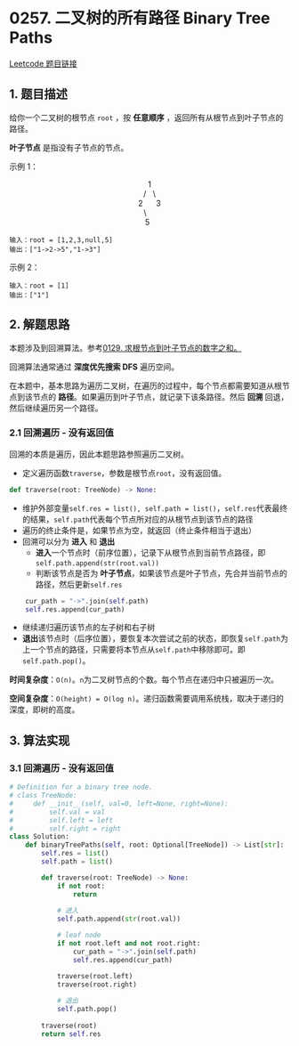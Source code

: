# 0257. 二叉树的所有路径 Binary Tree Paths
[Leetcode 题目链接](https://leetcode.com/problems/binary-tree-paths/)

## 1. 题目描述

给你一个二叉树的根节点 `root` ，按 **任意顺序** ，返回所有从根节点到叶子节点的路径。

**叶子节点** 是指没有子节点的节点。

示例 1：
<center> 1 </center>
<center>/&nbsp;&nbsp;&nbsp;\</center>
<center>2&nbsp;&nbsp;&nbsp;&nbsp;&nbsp;&nbsp;3</center>
<center>&nbsp;&nbsp;&nbsp;\&nbsp;&nbsp;&nbsp;&nbsp;&nbsp;&nbsp;&nbsp;</center>
<center>&nbsp;&nbsp;&nbsp;&nbsp;&nbsp;5&nbsp;&nbsp;&nbsp;&nbsp;&nbsp;&nbsp;&nbsp;</center>

```
输入：root = [1,2,3,null,5]
输出：["1->2->5","1->3"]
```

示例 2：

```
输入：root = [1]
输出：["1"]
```


## 2. 解题思路
本题涉及到回溯算法。参考[0129. 求根节点到叶子节点的数字之和。](/leetcode/0129_求根节点到叶子节点的数字之和.md)

回溯算法通常通过 **深度优先搜索 DFS** 遍历空间。

在本题中，基本思路为遍历二叉树，在遍历的过程中，每个节点都需要知道从根节点到该节点的 **路径**。如果遍历到叶子节点，就记录下该条路径。然后 **回溯** 回退，然后继续遍历另一个路径。

### 2.1 回溯遍历 - 没有返回值
回溯的本质是遍历，因此本题思路参照遍历二叉树。

- 定义遍历函数`traverse`，参数是根节点`root`，没有返回值。
```Python 
def traverse(root: TreeNode) -> None:
```
- 维护外部变量`self.res = list(), self.path = list()`，`self.res`代表最终的结果，`self.path`代表每个节点所对应的从根节点到该节点的路径
- 遍历的终止条件是，如果节点为空，就返回（终止条件相当于退出）
- 回溯可以分为 **进入** 和 **退出**
  - **进入**一个节点时（前序位置），记录下从根节点到当前节点路径，即`self.path.append(str(root.val))`
  - 判断该节点是否为 **叶子节点**，如果该节点是叶子节点，先合并当前节点的路径，然后更新`self.res`
```Python
    cur_path = "->".join(self.path)
    self.res.append(cur_path)
```
  - 继续递归遍历该节点的左子树和右子树
  - **退出**该节点时（后序位置），要恢复本次尝试之前的状态，即恢复`self.path`为上一个节点的路径，只需要将本节点从`self.path`中移除即可。即`self.path.pop()`。

**时间复杂度**：`O(n)`。`n`为二叉树节点的个数。每个节点在递归中只被遍历一次。

**空间复杂度**：`O(height) = O(log n)`。递归函数需要调用系统栈，取决于递归的深度，即树的高度。

## 3. 算法实现
### 3.1 回溯遍历 - 没有返回值
```Python
# Definition for a binary tree node.
# class TreeNode:
#     def __init__(self, val=0, left=None, right=None):
#         self.val = val
#         self.left = left
#         self.right = right
class Solution:
    def binaryTreePaths(self, root: Optional[TreeNode]) -> List[str]:
        self.res = list()
        self.path = list()

        def traverse(root: TreeNode) -> None:
            if not root:
                return
            
            # 进入
            self.path.append(str(root.val))

            # leaf node 
            if not root.left and not root.right:
                cur_path = "->".join(self.path)
                self.res.append(cur_path)

            traverse(root.left)
            traverse(root.right)
            
            # 退出 
            self.path.pop()
            
        traverse(root)
        return self.res
```

